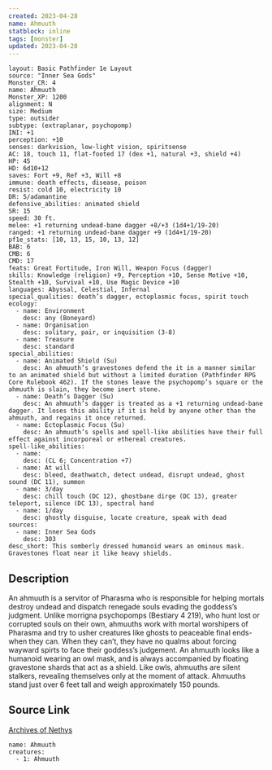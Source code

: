 ```yaml
---
created: 2023-04-28
name: Ahmuuth
statblock: inline
tags: [monster]
updated: 2023-04-28
---
```

```statblock
layout: Basic Pathfinder 1e Layout
source: "Inner Sea Gods"
Monster_CR: 4
name: Ahmuuth
Monster_XP: 1200
alignment: N
size: Medium
type: outsider
subtype: (extraplanar, psychopomp)
INI: +1
perception: +10
senses: darkvision, low-light vision, spiritsense
AC: 18, touch 11, flat-footed 17 (dex +1, natural +3, shield +4)
HP: 45
HD: 6d10+12
saves: Fort +9, Ref +3, Will +8
immune: death effects, disease, poison
resist: cold 10, electricity 10
DR: 5/adamantine
defensive_abilities: animated shield
SR: 15
speed: 30 ft.
melee: +1 returning undead-bane dagger +8/+3 (1d4+1/19-20)
ranged: +1 returning undead-bane dagger +9 (1d4+1/19-20)
pf1e_stats: [10, 13, 15, 10, 13, 12]
BAB: 6
CMB: 6
CMD: 17
feats: Great Fortitude, Iron Will, Weapon Focus (dagger)
skills: Knowledge (religion) +9, Perception +10, Sense Motive +10, Stealth +10, Survival +10, Use Magic Device +10
languages: Abyssal, Celestial, Infernal
special_qualities: death’s dagger, ectoplasmic focus, spirit touch
ecology:
  - name: Environment
    desc: any (Boneyard)
  - name: Organisation
    desc: solitary, pair, or inquisition (3-8)
  - name: Treasure
    desc: standard
special_abilities:
  - name: Animated Shield (Su)
    desc: An ahmuuth’s gravestones defend the it in a manner similar to an animated shield but without a limited duration (Pathfinder RPG Core Rulebook 462). If the stones leave the psychopomp’s square or the ahmuuth is slain, they become inert stone.
  - name: Death’s Dagger (Su)
    desc: An ahmuuth’s dagger is treated as a +1 returning undead-bane dagger. It loses this ability if it is held by anyone other than the ahmuuth, and regains it once returned.
  - name: Ectoplasmic Focus (Su)
    desc: An ahmuuth’s spells and spell-like abilities have their full effect against incorporeal or ethereal creatures.
spell-like_abilities:
  - name:
    desc: (CL 6; Concentration +7)
  - name: At will
    desc: bleed, deathwatch, detect undead, disrupt undead, ghost sound (DC 11), summon
  - name: 3/day
    desc: chill touch (DC 12), ghostbane dirge (DC 13), greater teleport, silence (DC 13), spectral hand
  - name: 1/day
    desc: ghostly disguise, locate creature, speak with dead
sources:
  - name: Inner Sea Gods
    desc: 303
desc_short: This somberly dressed humanoid wears an ominous mask. Gravestones float near it like heavy shields.
```
## Description
An ahmuuth is a servitor of Pharasma who is responsible for helping mortals destroy undead and dispatch renegade souls evading the goddess’s judgment. Unlike morrigna psychopomps (Bestiary 4 219), who hunt lost or corrupted souls on their own, ahmuuths work with mortal worshipers of Pharasma and try to usher creatures like ghosts to peaceable final ends-when they can. When they can’t, they have no qualms about forcing wayward spirts to face their goddess’s judgement. An ahmuuth looks like a humanoid wearing an owl mask, and is always accompanied by floating gravestone shards that act as a shield. Like owls, ahmuuths are silent stalkers, revealing themselves only at the moment of attack. Ahmuuths stand just over 6 feet tall and weigh approximately 150 pounds.
## Source Link
[Archives of Nethys](https://aonprd.com/MonsterDisplay.aspx?ItemName=Ahmuuth)
```encounter-table
name: Ahmuuth
creatures:
  - 1: Ahmuuth
```
